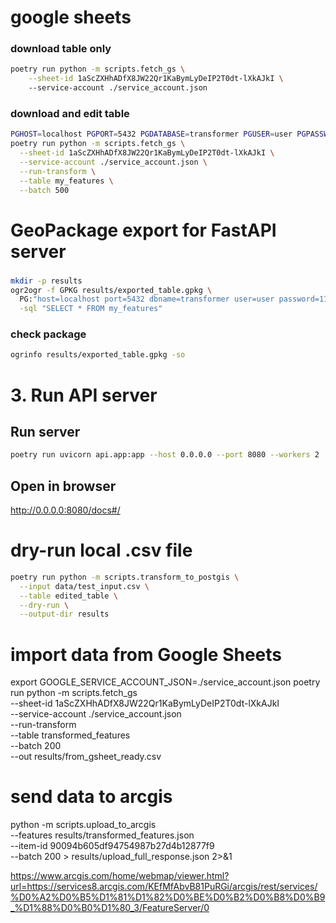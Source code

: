 # google sheets

### download table only
```bash
poetry run python -m scripts.fetch_gs \
    --sheet-id 1aScZXHhADfX8JW22Qr1KaBymLyDeIP2T0dt-lXkAJkI \ 
    --service-account ./service_account.json
```    
### download and edit table
```bash
PGHOST=localhost PGPORT=5432 PGDATABASE=transformer PGUSER=user PGPASSWORD=1111 \
poetry run python -m scripts.fetch_gs \
  --sheet-id 1aScZXHhADfX8JW22Qr1KaBymLyDeIP2T0dt-lXkAJkI \
  --service-account ./service_account.json \
  --run-transform \
  --table my_features \
  --batch 500
```  
# GeoPackage export for FastAPI server
###
```bash
mkdir -p results
ogr2ogr -f GPKG results/exported_table.gpkg \
  PG:"host=localhost port=5432 dbname=transformer user=user password=1111" \
  -sql "SELECT * FROM my_features"
```    
### check package
```bash
ogrinfo results/exported_table.gpkg -so
```  

# 3. Run API server
## Run server
```bash
poetry run uvicorn api.app:app --host 0.0.0.0 --port 8080 --workers 2
``` 
## Open in browser
http://0.0.0.0:8080/docs#/




# dry-run local .csv file
```bash
poetry run python -m scripts.transform_to_postgis \
  --input data/test_input.csv \
  --table edited_table \
  --dry-run \
  --output-dir results
``` 

# import data from Google Sheets
export GOOGLE_SERVICE_ACCOUNT_JSON=./service_account.json
poetry run python -m scripts.fetch_gs \
  --sheet-id 1aScZXHhADfX8JW22Qr1KaBymLyDeIP2T0dt-lXkAJkI \
  --service-account ./service_account.json \
  --run-transform \
  --table transformed_features \
  --batch 200 \
  --out results/from_gsheet_ready.csv


# send data to arcgis
python -m scripts.upload_to_arcgis \
  --features results/transformed_features.json \
  --item-id 90094b605df94754987b27d4b12877f9 \
  --batch 200 > results/upload_full_response.json 2>&1

https://www.arcgis.com/home/webmap/viewer.html?url=https://services8.arcgis.com/KEfMfAbvB81PuRGi/arcgis/rest/services/%D0%A2%D0%B5%D1%81%D1%82%D0%BE%D0%B2%D0%B8%D0%B9_%D1%88%D0%B0%D1%80_3/FeatureServer/0





